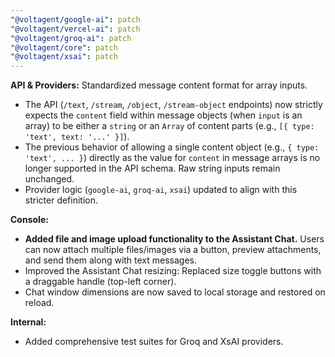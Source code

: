 ```yaml
---
"@voltagent/google-ai": patch
"@voltagent/vercel-ai": patch
"@voltagent/groq-ai": patch
"@voltagent/core": patch
"@voltagent/xsai": patch
---
```


**API & Providers:** Standardized message content format for array inputs.

- The API (`/text`, `/stream`, `/object`, `/stream-object` endpoints) now strictly expects the `content` field within message objects (when `input` is an array) to be either a `string` or an `Array` of content parts (e.g., `[{ type: 'text', text: '...' }]`).
- The previous behavior of allowing a single content object (e.g., `{ type: 'text', ... }`) directly as the value for `content` in message arrays is no longer supported in the API schema. Raw string inputs remain unchanged.
- Provider logic (`google-ai`, `groq-ai`, `xsai`) updated to align with this stricter definition.

**Console:**

- **Added file and image upload functionality to the Assistant Chat.** Users can now attach multiple files/images via a button, preview attachments, and send them along with text messages.
- Improved the Assistant Chat resizing: Replaced size toggle buttons with a draggable handle (top-left corner).
- Chat window dimensions are now saved to local storage and restored on reload.

**Internal:**

- Added comprehensive test suites for Groq and XsAI providers.
